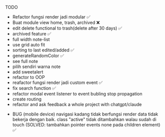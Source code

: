 TODO
- Refactor fungsi render jadi modular ✅
- Buat module view home, trash, archived ❌
- edit delete functional to trash(delete after 30 days) ✅
- archived feature ✅
- full width note-list
- use grid auto fit
- sorting to last edited/added ✅
- generateRandomColor ✅
- see full note
- pilih sendiri warna note
- add sweetalert
- refactor to OOP
- reafactor fungsi render jadi custom event ✅
- fix search function ✅
- refactor modal event listener to event bubling stop propagation
- create routing
- refactor and ask feedback a whole project with chatgpt/claude

<!-- BUG -->
- BUG (mobile device) navigasi kadang tidak berfungsi render data tidak bekerja dengan baik. class "active" tidak ditambahkan walau sudah di touch
(SOLVED: tambahkan pointer events none pada children element) ✅
